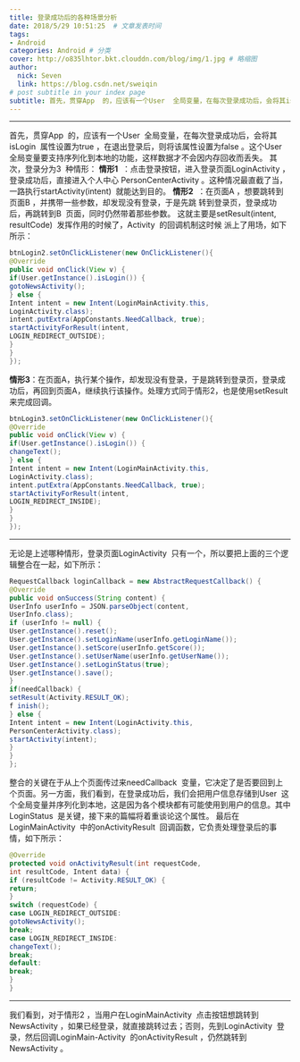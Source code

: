 ```yaml
---
title: 登录成功后的各种场景分析  
date: 2018/5/29 10:51:25  # 文章发表时间
tags:
- Android
categories: Android # 分类
cover: http://o835lhtor.bkt.clouddn.com/blog/img/1.jpg # 略缩图
author: 
  nick: Seven
  link: https://blog.csdn.net/sweiqin
# post subtitle in your index page
subtitle: 首先，贯穿App  的，应该有一个User  全局变量，在每次登录成功后，会将其isLogin  属性设置为true ，在退出登录后，则将该属性设置为false 。这个User  全局变量要支持序列化到本地的功能，这样数据才不会因内存回收而丢失。
---
```

-------------------
首先，贯穿App  的，应该有一个User  全局变量，在每次登录成功后，会将其isLogin  属性设置为true ，在退出登录后，则将该属性设置为false 。这个User  全局变量要支持序列化到本地的功能，这样数据才不会因内存回收而丢失。
其次，登录分为3  种情形：
**情形1**  ：点击登录按钮，进入登录页面LoginActivity ，登录成功后，直接进入个人中心
PersonCenterActivity 。这种情况最直截了当，一路执行startActivity(intent)  就能达到目的。
**情形2**  ：在页面A ，想要跳转到页面B ，并携带一些参数，却发现没有登录，于是先跳
转到登录页，登录成功后，再跳转到B  页面，同时仍然带着那些参数。
这就主要是setResult(intent, resultCode)  发挥作用的时候了，Activity  的回调机制这时候
派上了用场，如下所示：
```java
btnLogin2.setOnClickListener(new OnClickListener(){
@Override
public void onClick(View v) {
if(User.getInstance().isLogin()) {
gotoNewsActivity();
} else {
Intent intent = new Intent(LoginMainActivity.this,
LoginActivity.class);
intent.putExtra(AppConstants.NeedCallback, true);
startActivityForResult(intent,
LOGIN_REDIRECT_OUTSIDE);
}
}
});
```
**情形3**：在页面A，执行某个操作，却发现没有登录，于是跳转到登录页，登录成功后，再回到页面A，继续执行该操作。处理方式同于情形2，也是使用setResult 来完成回调。
```java
btnLogin3.setOnClickListener(new OnClickListener(){
@Override
public void onClick(View v) {
if(User.getInstance().isLogin()) {
changeText();
} else {
Intent intent = new Intent(LoginMainActivity.this,
LoginActivity.class);
intent.putExtra(AppConstants.NeedCallback, true);
startActivityForResult(intent,
LOGIN_REDIRECT_INSIDE);
}
}
});
```
-------------------
无论是上述哪种情形，登录页面LoginActivity  只有一个，所以要把上面的三个逻辑整合在一起，如下所示：
```java
RequestCallback loginCallback = new AbstractRequestCallback() {
@Override
public void onSuccess(String content) {
UserInfo userInfo = JSON.parseObject(content,
UserInfo.class);
if (userInfo != null) {
User.getInstance().reset();
User.getInstance().setLoginName(userInfo.getLoginName());
User.getInstance().setScore(userInfo.getScore());
User.getInstance().setUserName(userInfo.getUserName());
User.getInstance().setLoginStatus(true);
User.getInstance().save();
}
if(needCallback) {
setResult(Activity.RESULT_OK);
f inish();
} else {
Intent intent = new Intent(LoginActivity.this,
PersonCenterActivity.class);
startActivity(intent);
}
}
};
```
整合的关键在于从上个页面传过来needCallback  变量，它决定了是否要回到上个页面。另一方面，我们看到，在登录成功后，我们会把用户信息存储到User  这个全局变量并序列化到本地，这是因为各个模块都有可能使用到用户的信息。其中LoginStatus  是关键，接下来的篇幅将着重谈论这个属性。
最后在LoginMainActivity  中的onActivityResult  回调函数，它负责处理登录后的事情，如下所示：
```java
@Override
protected void onActivityResult(int requestCode,
int resultCode, Intent data) {
if (resultCode != Activity.RESULT_OK) {
return;
}
switch (requestCode) {
case LOGIN_REDIRECT_OUTSIDE:
gotoNewsActivity();
break;
case LOGIN_REDIRECT_INSIDE:
changeText();
break;
default:
break;
}
}
```
-------
我们看到，对于情形2 ，当用户在LoginMainActivity  点击按钮想跳转到NewsActivity ，如果已经登录，就直接跳转过去；否则，先到LoginActivity  登录，然后回调LoginMain-Activity  的onActivityResult ，仍然跳转到NewsActivity 。